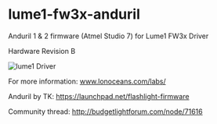 # lume1-fw3x-anduril
Anduril 1 & 2 firmware (Atmel Studio 7) for Lume1 FW3x Driver

Hardware Revision B

![lume1 Driver](http://loneoceans.com/labs/lume1/lume1_render_revB_s.png)

For more information: www.lonoceans.com/labs/

Anduril by TK: https://launchpad.net/flashlight-firmware

Community thread: http://budgetlightforum.com/node/71616
